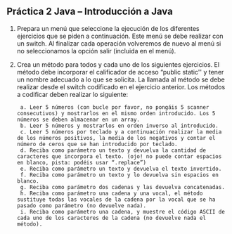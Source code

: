 ## Práctica 2 Java – Introducción a Java

1. Prepara un menú que seleccione la ejecución de los diferentes ejercicios que se piden a continuación. Este menú se debe realizar con un switch. Al finalizar cada operación volveremos de nuevo al menú si no seleccionamos la opción salir (incluida en el menú).

2. Crea un método para todos y cada uno de los siguientes ejercicios. El método debe incorporar el calificador de acceso “public static'' y tener un nombre adecuado a lo que se solicita. La llamada al método se debe realizar desde el switch codificado en el ejercicio anterior. Los métodos a codificar deben realizar lo siguiente:

        a. Leer 5 números (con bucle por favor, no pongáis 5 scanner consecutivos) y mostrarlos en el mismo orden introducido. Los 5 números se deben almacenar en un array.
        b. Leer 5 números y mostrarlos en orden inverso al introducido.
        c. Leer 5 números por teclado y a continuación realizar la media de los números positivos, la media de los negativos y contar el número de ceros que se han introducido por teclado.
        d. Reciba como parámetro un texto y devuelva la cantidad de caracteres que incorpora el texto. (ojo! no puede contar espacios en blanco, pista: podéis usar “.replace”)
        e. Reciba como parámetro un texto y devuelva el texto invertido.
        f. Reciba como parámetro un texto y lo devuelva sin espacios en blanco.
        g. Reciba como parámetro dos cadenas y las devuelva concatenadas.
        h. Reciba como parámetro una cadena y una vocal, el método sustituye todas las vocales de la cadena por la vocal que se ha pasado como parámetro (no devuelve nada).
        i. Reciba como parámetro una cadena, y muestre el código ASCII de cada uno de los caracteres de la cadena (no devuelve nada el método).